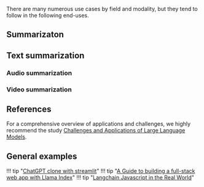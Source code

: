 There are many numerous use cases by field and modality, but they tend to follow in the following end-uses.

## Summarizaton 

## Text summarization

### Audio summarization
 
### Video summarization


## References

For a comprehensive overview of applications and challenges, we highly recommend the study [Challenges and Applications of Large Language Models](https://arxiv.org/pdf/2307.10169.pdf).



## General examples

!!! tip "[ChatGPT clone with streamlit](https://docs.streamlit.io/knowledge-base/tutorials/build-conversational-apps)"
!!! tip "[A Guide to building a full-stack web app with Llama Index](https://docs.llamaindex.ai/en/stable/Understanding/putting_it_all_together/apps/fullstack_app_guide.html#a-guide-to-building-a-full-stack-web-app-with-llamaindex)"
!!! tip "[Langchain Javascript in the Real World](https://github.com/amalshehu/langchain-js-realworld)"
